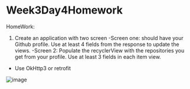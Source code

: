 # Week3Day4Homework

HomeWork:
1. Create an application with two screen 
 -Screen one: should have your Github profile. Use at least 4 fields from the response to update the views.
 -Screen 2: Populate the recyclerView with the repositories you get from your profile. Use at least 3 fields in each item view.
- Use OkHttp3 or retrofit

![image](https://user-images.githubusercontent.com/46461171/51761309-c09bd000-209a-11e9-8ddc-abe21cd2901b.png)

